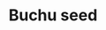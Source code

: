 ---
layout: item
title: Buchu seed
item-id: 20909
datatable: true
id: 20909
name: "Buchu seed"
members: true
lowalch: 0
highalch: 1
examine: "Buchu leaf in seed form. Hopefully there's somewhere to plant this."
monsters:
  - id: 7604
    name: "Skeletal Mystic"
    members: true
    combat_level: 0
    wiki_url: "https://oldschool.runescape.wiki/w/Skeletal_Mystic"
    drops:
      - quantity: "5-10"
        rarity: 1
        drop_requirements: null
---
